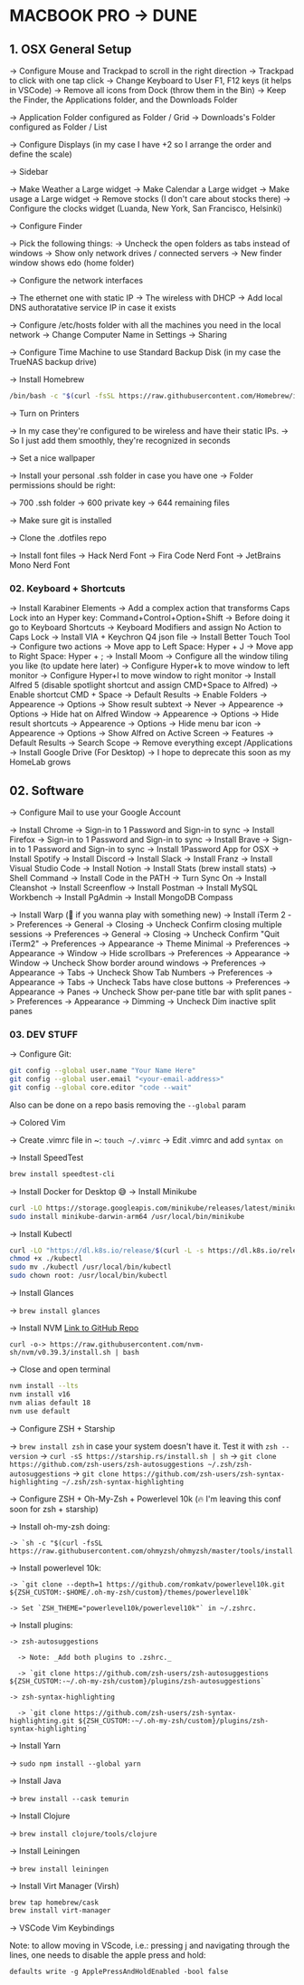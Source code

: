 # MACBOOK PRO -> DUNE

## 1. OSX General Setup

-> Configure Mouse and Trackpad to scroll in the right direction
-> Trackpad to click with one tap click
-> Change Keyboard to User F1, F12 keys (it helps in VSCode)
-> Remove all icons from Dock (throw them in the Bin)
-> Keep the Finder, the Applications folder, and the Downloads Folder

  -> Application Folder configured as Folder / Grid
  -> Downloads's Folder configured as Folder / List

-> Configure Displays (in my case I have +2 so
  I arrange the order and define the scale)

-> Sidebar

  -> Make Weather a Large widget
  -> Make Calendar a Large widget
  -> Make usage a Large widget
  -> Remove stocks (I don't care about stocks there)
  -> Configure the clocks widget (Luanda, New York, San Francisco, Helsinki)

-> Configure Finder

  -> Pick the following things:
    -> Uncheck the open folders as tabs instead of windows
    -> Show only network drives / connected servers
    -> New finder window shows edo (home folder)

-> Configure the network interfaces

  -> The ethernet one with static IP
  -> The wireless with DHCP
  -> Add local DNS authoratative service IP in case it exists

-> Configure /etc/hosts folder with all the machines you need in the local network
-> Change Computer Name in Settings -> Sharing

-> Configure Time Machine to use Standard Backup Disk
  (in my case the TrueNAS backup drive)

-> Install Homebrew

  ```zsh
  /bin/bash -c "$(curl -fsSL https://raw.githubusercontent.com/Homebrew/install/HEAD/install.sh)"
  ```

-> Turn on Printers

  -> In my case they're configured to be wireless and have their static IPs.
  -> So I just add them smoothly, they're recognized in seconds

-> Set a nice wallpaper

-> Install your personal .ssh folder in case you have one
-> Folder permissions should be right:

  -> 700 .ssh folder
  -> 600 private key
  -> 644 remaining files

-> Make sure git is installed

  -> Clone the .dotfiles repo

-> Install font files
  -> Hack Nerd Font
  -> Fira Code Nerd Font
  -> JetBrains Mono Nerd Font

### 02. Keyboard + Shortcuts

-> Install Karabiner Elements
  -> Add a complex action that transforms Caps Lock into an Hyper key: Command+Control+Option+Shift
  -> Before doing it go to Keyboard Shortcuts -> Keyboard Modifiers
    and assign No Action to Caps Lock
-> Install VIA + Keychron Q4 json file
-> Install Better Touch Tool
  -> Configure two actions
    -> Move app to Left Space: Hyper + J
    -> Move app to Right Space: Hyper + ;
-> Install Moom
  -> Configure all the window tiling you like (to update here later)
  -> Configure Hyper+k to move window to left monitor
  -> Configure Hyper+l to move window to right monitor
-> Install Alfred 5 (disable spotlight shortcut and assign CMD+Space to Alfred)
  -> Enable shortcut CMD + Space
  -> Default Results -> Enable Folders
  -> Appearence -> Options -> Show result subtext -> Never
  -> Appearence -> Options -> Hide hat on Alfred Window
  -> Appearence -> Options -> Hide result shortcuts
  -> Appearence -> Options -> Hide menu bar icon
  -> Appearence -> Options -> Show Alfred on Active Screen
  -> Features -> Default Results -> Search Scope -> Remove everything except /Applications
-> Install Google Drive (For Desktop)
  -> I hope to deprecate this soon as my HomeLab grows

## 02. Software

-> Configure Mail to use your Google Account

-> Install Chrome
  -> Sign-in to 1 Password and Sign-in to sync
-> Install Firefox
  -> Sign-in to 1 Password and Sign-in to sync
-> Install Brave
  -> Sign-in to 1 Password and Sign-in to sync
-> Install 1Password App for OSX
-> Install Spotify
-> Install Discord
-> Install Slack
-> Install Franz
-> Install Visual Studio Code
-> Install Notion
-> Install Stats (brew install stats)
  -> Shell Command -> Install Code in the PATH
  -> Turn Sync On
-> Install Cleanshot
-> Install Screenflow
-> Install Postman
-> Install MySQL Workbench
-> Install PgAdmin
-> Install MongoDB Compass

-> Install Warp (🌈 if you wanna play with something new)
-> Install iTerm 2
  -> Preferences -> General -> Closing -> Uncheck Confirm closing multiple sessions
  -> Preferences -> General -> Closing -> Uncheck Confirm "Quit iTerm2"
  -> Preferences -> Appearance -> Theme Minimal
  -> Preferences -> Appearance -> Window -> Hide scrollbars
  -> Preferences -> Appearance -> Window -> Uncheck Show border around windows
  -> Preferences -> Appearance -> Tabs -> Uncheck Show Tab Numbers
  -> Preferences -> Appearance -> Tabs -> Uncheck Tabs have close buttons
  -> Preferences -> Appearance -> Panes -> Uncheck Show per-pane
    title bar with split panes
  -> Preferences -> Appearance -> Dimming -> Uncheck Dim inactive split panes

### 03. DEV STUFF

-> Configure Git:

  ```zsh
  git config --global user.name "Your Name Here"
  git config --global user.email "<your-email-address>"
  git config --global core.editor "code --wait"
  ```

Also can be done on a repo basis removing the `--global` param

-> Colored Vim

  -> Create .vimrc file in ~: `touch ~/.vimrc`
  -> Edit .vimrc and add `syntax on`

-> Install SpeedTest

  ```zsh
  brew install speedtest-cli
  ```

-> Install Docker for Desktop 😅
-> Install Minikube

  ```zsh
  curl -LO https://storage.googleapis.com/minikube/releases/latest/minikube-darwin-arm64
  sudo install minikube-darwin-arm64 /usr/local/bin/minikube
  ```

-> Install Kubectl

  ```zsh
  curl -LO "https://dl.k8s.io/release/$(curl -L -s https://dl.k8s.io/release/stable.txt)/bin/darwin/arm64/kubectl"
  chmod +x ./kubectl
  sudo mv ./kubectl /usr/local/bin/kubectl
  sudo chown root: /usr/local/bin/kubectl
  ```

-> Install Glances

  -> `brew install glances`

-> Install NVM [Link to GitHub Repo](https://github.com/nvm-sh/nvm#installing-and-updating)

  `curl -o-> https://raw.githubusercontent.com/nvm-sh/nvm/v0.39.3/install.sh | bash`

  -> Close and open terminal

  ```zsh
  nvm install --lts
  nvm install v16
  nvm alias default 18
  nvm use default
  ```

-> Configure ZSH + Starship

  -> `brew install zsh` in case your system doesn't have it. Test it with `zsh --version`
  -> `curl -sS https://starship.rs/install.sh | sh`
  -> `git clone https://github.com/zsh-users/zsh-autosuggestions ~/.zsh/zsh-autosuggestions`
  -> `git clone https://github.com/zsh-users/zsh-syntax-highlighting ~/.zsh/zsh-syntax-highlighting`

-> Configure ZSH + Oh-My-Zsh + Powerlevel 10k
  (🔥 I'm leaving this conf soon for zsh + starship)

  -> Install oh-my-zsh doing:

    -> `sh -c "$(curl -fsSL https://raw.githubusercontent.com/ohmyzsh/ohmyzsh/master/tools/install.sh)"`

  -> Install powerlevel 10k:

    -> `git clone --depth=1 https://github.com/romkatv/powerlevel10k.git ${ZSH_CUSTOM:-$HOME/.oh-my-zsh/custom}/themes/powerlevel10k`

    -> Set `ZSH_THEME="powerlevel10k/powerlevel10k"` in ~/.zshrc.

  -> Install plugins:

    -> zsh-autosuggestions

      -> Note: _Add both plugins to .zshrc._

      -> `git clone https://github.com/zsh-users/zsh-autosuggestions ${ZSH_CUSTOM:-~/.oh-my-zsh/custom}/plugins/zsh-autosuggestions`

    -> zsh-syntax-highlighting

      -> `git clone https://github.com/zsh-users/zsh-syntax-highlighting.git ${ZSH_CUSTOM:-~/.oh-my-zsh/custom}/plugins/zsh-syntax-highlighting`

-> Install Yarn

  -> `sudo npm install --global yarn`

-> Install Java

  -> `brew install --cask temurin`

-> Install Clojure

  -> `brew install clojure/tools/clojure`

-> Install Leiningen

  -> `brew install leiningen`

-> Install Virt Manager (Virsh)

```zsh
brew tap homebrew/cask
brew install virt-manager
```

-> VSCode Vim Keybindings

Note: to allow moving in VScode, i.e.: pressing j and navigating through the lines, one needs to disable the apple press and hold:

`defaults write -g ApplePressAndHoldEnabled -bool false`
